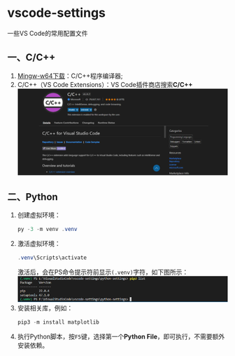 # vscode-settings
一些VS Code的常用配置文件

## 一、C/C++
1. [Mingw-w64下载](https://www.msys2.org/)：C/C++程序编译器;  
2. C/C++（VS Code Extensions）：VS Code插件商店搜索**C/C++**  
    ![C/C++ 扩展](./others/Cpp_Extensions.png)  

## 二、Python
1. 创建虚拟环境：
    ```PowerShell
    py -3 -m venv .venv
    ```
2. 激活虚拟环境：
    ```PowerShell
    .venv\Scripts\activate
    ```
    激活后，会在PS命令提示符前显示`(.venv)`字符，如下图所示：  
    ![Python激活虚拟环境](./others/Python_Activate_Venv.png)
3. 安装相关库，例如：
    ```PowerShell
    pip3 -m install matplotlib
    ```
4. 执行Python脚本，按`F5`键，选择第一个**Python File**，即可执行，不需要额外安装依赖。